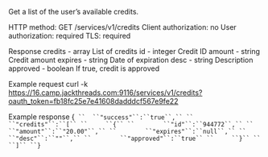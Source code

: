 Get a list of the user’s available credits.

HTTP method: GET /services/v1/credits
Client authorization: no
User authorization: required
TLS: required

Response
 credits  - array List of credits
  id  - integer Credit ID
  amount - string Credit amount
  expires - string Date of expiration
  desc  - string Description
  approved - boolean If true, credit is approved

Example request
        curl -k https://16.camp.jackthreads.com:9116/services/v1/credits?oauth_token=fb18fc25e7e41608dadddcf567e9fe22

Example response
        {`
``  ``"success"``:``true``,``
``  ``"credits"``:``[``
``     ``{``
``        ``"id"``:``944772``,``
``        ``"amount"``:``"20.00"``,``
``        ``"expires"``:``null``,``
``        ``"desc"``:``""``,``
``        ``"approved"``:``true``
``     ``}``
``  ``]``
``}`